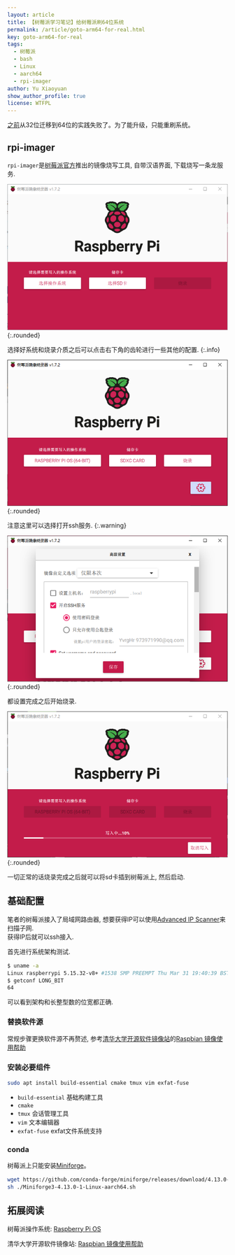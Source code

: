 ```yaml
---
layout: article
title: 【树莓派学习笔记】给树莓派刷64位系统
permalink: /article/goto-arm64-for-real.html
key: goto-arm64-for-real
tags: 
  - 树莓派
  - bash
  - Linux
  - aarch64
  - rpi-imager
author: Yu Xiaoyuan
show_author_profile: true
license: WTFPL
---
```


[之前](/article/goto-arm64.html#切换)从32位迁移到64位的实践失败了。为了能升级，只能重刷系统。

<!--more-->

## rpi-imager

`rpi-imager`是[树莓派官方](https://www.raspberrypi.com/software/)推出的镜像烧写工具, 自带汉语界面, 下载烧写一条龙服务.

![imager-main](/assets/images/2022-08-19-goto-arm64-for-real/imager-main.png "imager主界面"){:.rounded}

选择好系统和烧录介质之后可以点击右下角的齿轮进行一些其他的配置.
{:.info}

![imager-main-selected](/assets/images/2022-08-19-goto-arm64-for-real/imager-main-2.png "点击右下角的齿轮进行额外配置"){:.rounded}

注意这里可以选择打开ssh服务.
{:.warning}

![imager-settings](/assets/images/2022-08-19-goto-arm64-for-real/imager-settings.png "高级设置界面"){:.rounded}

都设置完成之后开始烧录.

![imager-downloading](/assets/images/2022-08-19-goto-arm64-for-real/imager-downloading.png "烧录中"){:.rounded}

一切正常的话烧录完成之后就可以将sd卡插到树莓派上, 然后启动.

## 基础配置

笔者的树莓派接入了局域网路由器, 想要获得IP可以使用[Advanced IP Scanner](https://www.advanced-ip-scanner.com/)来扫描子网.  
获得IP后就可以ssh接入.

首先进行系统架构测试.

```bash
$ uname -a
Linux raspberrypi 5.15.32-v8+ #1538 SMP PREEMPT Thu Mar 31 19:40:39 BST 2022 aarch64 GNU/Linux
$ getconf LONG_BIT
64
```

可以看到架构和长整型数的位宽都正确.

### 替换软件源

常规步骤更换软件源不再赘述, 参考[清华大学开源软件镜像站](https://mirrors.tuna.tsinghua.edu.cn/)的[Raspbian 镜像使用帮助](https://mirrors.tuna.tsinghua.edu.cn/)

### 安装必要组件

```bash
sudo apt install build-essential cmake tmux vim exfat-fuse
```

- `build-essential` 基础构建工具
- `cmake`
- `tmux` 会话管理工具
- `vim` 文本编辑器
- `exfat-fuse` exfat文件系统支持

### conda

树莓派上只能安装[Miniforge](https://github.com/conda-forge/miniforge)。

```bash
wget https://github.com/conda-forge/miniforge/releases/download/4.13.0-1/Miniforge3-4.13.0-1-Linux-aarch64.sh
sh ./Miniforge3-4.13.0-1-Linux-aarch64.sh
```

## 拓展阅读

树莓派操作系统: [Raspberry Pi OS](https://www.raspberrypi.com/software/)

清华大学开源软件镜像站: [Raspbian 镜像使用帮助](https://mirrors.tuna.tsinghua.edu.cn/)
